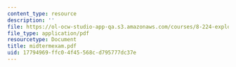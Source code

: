 ```yaml
---
content_type: resource
description: ''
file: https://ol-ocw-studio-app-qa.s3.amazonaws.com/courses/8-224-exploring-black-holes-general-relativity-astrophysics-spring-2003/17794969ffc04f45568cd795777dc37e_midtermexam.pdf
file_type: application/pdf
resourcetype: Document
title: midtermexam.pdf
uid: 17794969-ffc0-4f45-568c-d795777dc37e
---
```

